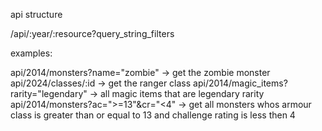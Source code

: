 api structure

/api/:year/:resource?query_string_filters

examples:

api/2014/monsters?name="zombie" -> get the zombie monster
api/2024/classes/:id -> get the ranger class
api/2014/magic_items?rarity="legendary" -> all magic items that are legendary rarity
api/2014/monsters?ac=">=13"&cr="<4" -> get all monsters whos armour class is greater than or equal to 13 and challenge rating is less then 4
